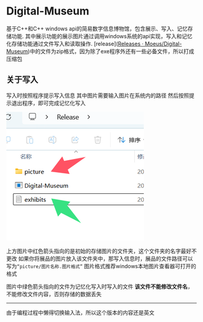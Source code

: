# Digital-Museum
基于C++和C++ windows api的简易数字信息博物馆，包含展示、写入、记忆存储功能.
其中展示功能的展示图片通过调用windows系统的api实现，写入和记忆化存储功能通过文件写入和读取操作.
[release]([Releases · Moeus/Digital-Museum](https://github.com/Moeus/Digital-Museum/releases))中的文件为zip格式，因为除了exe程序外还有一些必备文件，所以打成压缩包

## 关于写入
写入时按照程序提示写入信息
其中图片需要输入图片在系统内的路径
然后按照提示退出程序，即可完成记忆化写入

![示例图片](84fe5ce77c0842bc59dd9dee08468051.png)

上方图片中红色箭头指向的是初始的存储图片的文件夹，这个文件夹的名字最好不更改
如果你将展品的图片放入该文件夹中，那写入信息时，展品的文件路径可以写为`“picture/图片名称.图片格式”` 
图片格式推荐windows本地图片查看器可打开的格式

图片中绿色箭头指向的文件为记忆化写入时写入的文件
**该文件不能修改文件名**，不能修改文件内容，否则存储的数据丢失

---

由于编程过程中懒得切换输入法，所以这个版本的内容还是英文